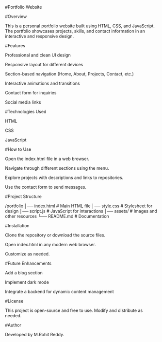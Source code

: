 #Portfolio Website

#Overview

This is a personal portfolio website built using HTML, CSS, and JavaScript. The portfolio showcases projects, skills, and contact information in an interactive and responsive design.

#Features

Professional and clean UI design

Responsive layout for different devices

Section-based navigation (Home, About, Projects, Contact, etc.)

Interactive animations and transitions

Contact form for inquiries

Social media links

#Technologies Used

HTML

CSS

JavaScript

#How to Use

Open the index.html file in a web browser.

Navigate through different sections using the menu.

Explore projects with descriptions and links to repositories.

Use the contact form to send messages.

#Project Structure

/portfolio
│── index.html   # Main HTML file
│── style.css    # Stylesheet for design
│── script.js    # JavaScript for interactions
│── assets/      # Images and other resources
└── README.md    # Documentation

#Installation

Clone the repository or download the source files.

Open index.html in any modern web browser.

Customize as needed.

#Future Enhancements

Add a blog section

Implement dark mode

Integrate a backend for dynamic content management

#License

This project is open-source and free to use. Modify and distribute as needed.

#Author

Developed by M.Rohit Reddy.

